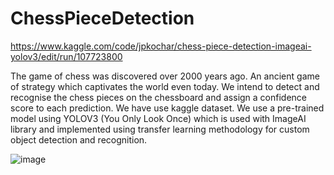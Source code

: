 # ChessPieceDetection
https://www.kaggle.com/code/jpkochar/chess-piece-detection-imageai-yolov3/edit/run/107723800

The game of chess was discovered over 2000 years ago. An ancient game of strategy which captivates the world even today. 
We intend to detect and recognise the chess pieces on the chessboard and assign a confidence score to each prediction.
We have use kaggle dataset.
We use a pre-trained model using YOLOV3 (You Only Look Once) which is used with ImageAI library and implemented using transfer learning methodology for custom object detection and recognition.

![image](https://user-images.githubusercontent.com/77563599/195669243-bde5b806-98b1-43ef-a8c1-493f7c62988a.png)


